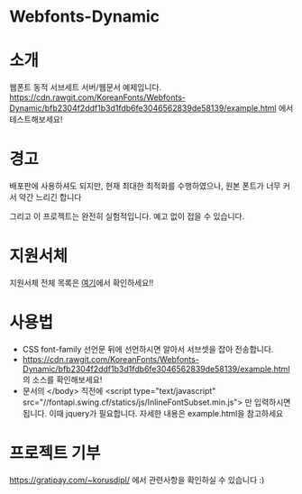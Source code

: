 # Webfonts-Dynamic

소개
========

웹폰트 동적 서브세트 서버/웹문서 예제입니다.
https://cdn.rawgit.com/KoreanFonts/Webfonts-Dynamic/bfb2304f2ddf1b3d1fdb6fe3046562839de58139/example.html 에서 테스트해보세요!

경고
========

배포판에 사용하셔도 되지만, 현재 최대한 최적화를 수행하였으나, 원본 폰트가 너무 커서 약간 느리긴 합니다

그리고 이 프로젝트는 완전히 실험적입니다. 예고 없이 접을 수 있습니다.

지원서체
========

지원서체 전체 목록은 [여기](https://github.com/KoreanFonts/Webfonts-Dynamic/blob/master/Fonts.md)에서 확인하세요!!


사용법
========
* CSS font-family 선언문 뒤에 선언하시면 알아서 서브셋을 잡아 전송합니다.
* https://cdn.rawgit.com/KoreanFonts/Webfonts-Dynamic/bfb2304f2ddf1b3d1fdb6fe3046562839de58139/example.html 의 소스를 확인해보세요!
* 문서의 &lt;/body> 직전에 &lt;script type="text/javascript" src="//fontapi.swing.cf/statics/js/InlineFontSubset.min.js"></script> 만 입력하시면 됩니다. 이때 jquery가 필요합니다. 자세한 내용은 example.html을 참고하세요

프로젝트 기부
=======
https://gratipay.com/~korusdipl/ 에서 관련사항을 확인하실 수 있습니다 :)
